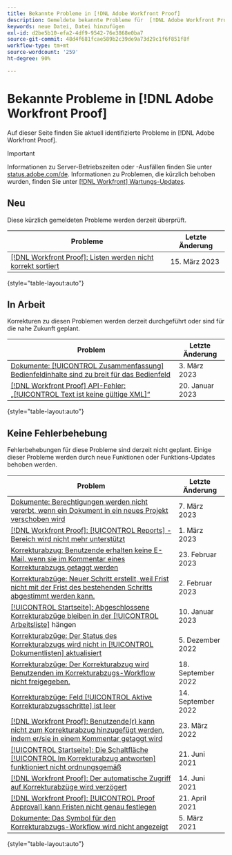 ```yaml
---
title: Bekannte Probleme in [!DNL Adobe Workfront Proof]
description: Gemeldete bekannte Probleme für  [!DNL Adobe Workfront Proof]
keywords: neue Datei, Datei hinzufügen
exl-id: d2be5b10-efa2-4df9-9542-76e3868e0ba7
source-git-commit: 48d4f681fcae589b2c39de9a73d29c1f6f851f8f
workflow-type: tm+mt
source-wordcount: '259'
ht-degree: 90%

---
```


# Bekannte Probleme in [!DNL Adobe Workfront Proof]

Auf dieser Seite finden Sie aktuell identifizierte Probleme in [!DNL Adobe Workfront Proof].

>[!IMPORTANT]
>
>Informationen zu Server-Betriebszeiten oder -Ausfällen finden Sie unter [status.adobe.com/de](https://status.adobe.com/de). Informationen zu Problemen, die kürzlich behoben wurden, finden Sie unter [[!DNL Workfront] Wartungs-Updates](../maintenance/current-updates.md).

## Neu

Diese kürzlich gemeldeten Probleme werden derzeit überprüft.

| **Probleme** | **Letzte Änderung** |
| -----------------------------------------------------------------| ----------------- |
| [[!DNL Workfront Proof]: Listen werden nicht korrekt sortiert](known-issues-workfront-proof/proof-lists-not-sorted-correctly.md) | 15. März 2023 |

{style="table-layout:auto"}

## In Arbeit

Korrekturen zu diesen Problemen werden derzeit durchgeführt oder sind für die nahe Zukunft geplant.

| **Problem** | **Letzte Änderung** |
| -----------------------------------------------------------------| ----------------- |
| [Dokumente: [!UICONTROL Zusammenfassung] Bedienfeldinhalte sind zu breit für das Bedienfeld](known-issues-workfront/wf-documents-summary-panel-must-scroll-horizontally.md) | 3. März 2023 |
| [[!DNL Workfront Proof] API-Fehler: „[!UICONTROL Text ist keine gültige XML]“](known-issues-workfront-proof/proof-error-body-is-not-a-valid-xml.md) | 20. Januar 2023 |

{style="table-layout:auto"}

## Keine Fehlerbehebung

Fehlerbehebungen für diese Probleme sind derzeit nicht geplant. Einige dieser Probleme werden durch neue Funktionen oder Funktions-Updates behoben werden.

| **Problem** | **Letzte Änderung** |
| -----------------------------------------------------------------| ----------------- |
| [Dokumente: Berechtigungen werden nicht vererbt, wenn ein Dokument in ein neues Projekt verschoben wird](known-issues-workfront/wf-documents-permissions-not-interited-when-moved.md) | 7. März 2023 |
| [[!DNL Workfront Proof]: [!UICONTROL Reports] -Bereich wird nicht mehr unterstützt](known-issues-workfront-proof/proof-reports-analytics-not-working.md) | 1. März 2023 |
| [Korrekturabzug: Benutzende erhalten keine E-Mail, wenn sie im Kommentar eines Korrekturabzugs getaggt werden](known-issues-workfront-proof/proof-user-not-emailed-when-tagged.md) | 23. Februar 2023 |
| [Korrekturabzüge: Neuer Schritt erstellt, weil Frist nicht mit der Frist des bestehenden Schritts abgestimmt werden kann.](known-issues-workfront-proof/proof-new-stage-created.md) | 2. Februar 2023 |
| [[!UICONTROL Startseite]: Abgeschlossene Korrekturabzüge bleiben in der [!UICONTROL Arbeitsliste]](known-issues-workfront-proof/completed-proofs-stuck-in-the-work-list.md) hängen | 10. Januar 2023 |
| [Korrekturabzüge: Der Status des Korrekturabzugs wird nicht in [!UICONTROL Dokumentlisten] aktualisiert](known-issues-workfront/wf-documents-status-not-updating-in-document-list.md) | 5. Dezember 2022 |
| [Korrekturabzüge: Der Korrekturabzug wird Benutzenden im Korrekturabzugs-Workflow nicht freigegeben.](known-issues-workfront-proof/proof-user-in-stage-does-not-get-access.md) | 18. September 2022 |
| [Korrekturabzüge: Feld [!UICONTROL Aktive Korrekturabzugsschritte] ist leer](known-issues-workfront/wf-documents-stages-do-not-populate-on-proof.md) | 14. September 2022 |
| [[!DNL Workfront Proof]: Benutzende(r) kann nicht zum Korrekturabzug hinzugefügt werden, indem er/sie in einem Kommentar getaggt wird](known-issues-workfront-proof/cannot-add-user-to-proof.md) | 23. März 2022 |
| [[!UICONTROL Startseite]: Die Schaltfläche [!UICONTROL Im Korrekturabzug antworten] funktioniert nicht ordnungsgemäß](known-issues-workfront-proof/reply-in-proof-button-behavior-is-inconsistent.md) | 21. Juni 2021 |
| [[!DNL Workfront Proof]: Der automatische Zugriff auf Korrekturabzüge wird verzögert](known-issues-workfront-proof/automatic-access-to-proofs-are-delayed.md) | 14. Juni 2021 |
| [[!DNL Workfront Proof]: [!UICONTROL Proof Approval] kann Fristen nicht genau festlegen](known-issues-workfront-proof/proof-approval-report-cant-accurately-determine-deadlines.md) | 21. April 2021 |
| [Dokumente: Das Symbol für den Korrekturabzugs-Workflow wird nicht angezeigt](known-issues-workfront-proof/proof-workflow-icon-is-not-displaying.md) | 5. März 2021 |

{style="table-layout:auto"}

